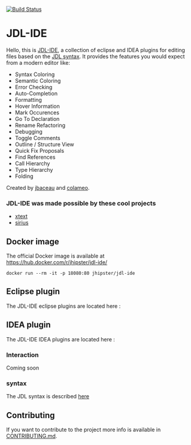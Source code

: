 
[![Build Status](https://travis-ci.org/jbadeau/jdl.svg?branch=master)](https://travis-ci.org/jbadeau/jdl)

JDL-IDE
=======

Hello, this is [JDL-IDE](https://jhipster.github.io/jdl-ide/), a collection of eclipse and IDEA plugins for editing files based on the [JDL syntax](https://jhipster.github.io/jdl). It provides the features you would expect from a modern editor like:

- Syntax Coloring	
- Semantic Coloring	
- Error Checking	
- Auto-Completion	
- Formatting	
- Hover Information	
- Mark Occurences	
- Go To Declaration	
- Rename Refactoring	
- Debugging	
- Toggle Comments	
- Outline / Structure View	
- Quick Fix Proposals	
- Find References	
- Call Hierarchy	
- Type Hierarchy	
- Folding

Created by [jbaceau](https://github.com/jbadeau) and [colameo](https://github.com/colameo).

### JDL-IDE was made possible by these cool projects

- [xtext](http://www.eclipse.org/Xtext/)
- [sirius](http://www.eclipse.org/sirius/)

## Docker image

The official Docker image is available at https://hub.docker.com/r/jhipster/jdl-ide/

```
docker run --rm -it -p 18080:80 jhipster/jdl-ide
```
## Eclipse plugin

The JDL-IDE eclipse plugins are located here : 

## IDEA plugin

The JDL-IDE IDEA plugins are located here : 

### Interaction

Coming soon

### syntax

The JDL syntax is described [here](https://jhipster.github.io/jdl)

## Contributing

If you want to contribute to the project more info is available in [CONTRIBUTING.md](CONTRIBUTING.md).

